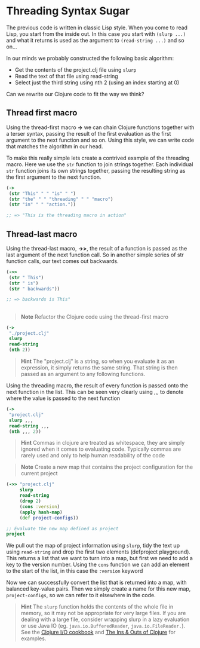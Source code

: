 # Threading Syntax Sugar

  The previous code is written in classic Lisp style.  When you come to read Lisp, you start from the inside out.  In this case you start with `(slurp ...)` and what it returns is used as the argument to `(read-string ...)` and so on...

  In our minds we probably constructed the following basic algorithm:
  * Get the contents of the project.clj file using `slurp`
  * Read the text of that file using read-string
  * Select just the third string using nth 2 (using an index starting at 0)

Can we rewrite our Clojure code to fit the way we think?

## Thread first macro

  Using the thread-first macro **->** we can chain Clojure functions together with a terser syntax, passing the result of the first evaluation as the first argument to the next function and so on.  Using this style, we can write code that matches the algorithm in our head.

To make this really simple lets create a contrived example of the threading macro.  Here we use the `str` function to join strings together.  Each individual `str` function joins its own strings together, passing the resulting string as the first argument to the next function.

```clojure
(->
 (str "This" " " "is" " ")
 (str "the" " " "threading" " " "macro")
 (str "in" " " "action."))

;; => "This is the threading macro in action"
```

## Thread-last macro

  Using the thread-last macro, **->>**, the result of a function is passed as the last argument of the next function call.  So in another simple series of str function calls, our text comes out backwards.

```clojure
(->>
 (str " This")
 (str " is")
 (str " backwards"))

;; => backwards is This"
```

##

> **Note** Refactor the Clojure code using the thread-first macro

<!--sec data-title="Reveal the answer" data-id="answer001" data-collapse=true ces-->

```clojure
(->
 "./project.clj"
 slurp
 read-string
 (nth 2))
```

> **Hint** The "project.clj" is a string, so when you evaluate it as an expression, it simply returns the same string.  That string is then passed as an argument to any following functions.

 Using the threading macro, the result of every function is passed onto the next function in the list.  This can be seen very clearly using ,,, to denote where the value is passed to the next function

```clojure
(->
 "project.clj"
 slurp ,,,
 read-string ,,,
 (nth ,,, 2))
```

> **Hint** Commas in clojure are treated as whitespace, they are simply ignored when it comes to evaluating code.  Typically commas are rarely used and only to help human readability of the code

<!--endsec-->



> **Note** Create a new map that contains the project configuration for the current project

<!--sec data-title="Reveal the answer" data-id="answer002" data-collapse=true ces-->

```clojure
(->> "project.clj"
     slurp
     read-string
     (drop 2)
     (cons :version)
     (apply hash-map)
     (def project-configs))

;; Evaluate the new map defined as project
project
```

  We pull out the map of project information using `slurp`, tidy the text up using `read-string` and drop the first two elements (defproject playground).  This returns a list that we want to turn into a map, but first we need to add a key to the version number.  Using the `cons` function we can add an element to the start of the list, in this case the `:version` keyword

  Now we can successfully convert the list that is returned into a map, with balanced key-value pairs.  Then we simply create a name for this new map, `project-configs`, so we can refer to it elsewhere in the code.

> **Hint** The `slurp` function holds the contents of the whole file in memory, so it may not be appropriate for very large files.  If you are dealing with a large file, consider wrapping slurp in a lazy evaluation or use Java IO (eg. `java.io.BufferedReader`, `java.io.FileReader.`).  See the [Clojure I/O cookbook](http://nakkaya.com/2010/06/15/clojure-io-cookbook/) and [The Ins & Outs of Clojure](http://blog.isaachodes.io/p/clojure-io-p1/) for examples.

<!--endsec-->
